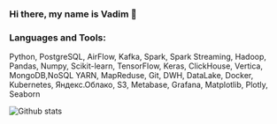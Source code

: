 ### Hi there, my name is Vadim 👋


### Languages and Tools:
Python, PostgreSQL, AirFlow, Kafka, Spark, Spark Streaming, Hadoop, Pandas, Numpy, Scikit-learn, TensorFlow, Keras, ClickHouse, Vertica, MongoDB,NoSQL YARN, MapReduse, Git, DWH, DataLake, Docker, Kubernetes, Яндекс.Облако, S3, Metabase, Grafana, Matplotlib, Plotly, Seaborn



<!--
**VadimSmirnov22/VadimSmirnov22** is a ✨ _special_ ✨ repository because its `README.md` (this file) appears on your GitHub profile.

Here are some ideas to get you started:

- 🔭 I’m currently working on ...
- 🌱 I’m currently learning ...
- 👯 I’m looking to collaborate on ...
- 🤔 I’m looking for help with ...
- 💬 Ask me about ...
- 📫 How to reach me: ...
- 😄 Pronouns: ...
- ⚡ Fun fact: ...
-->



![Github stats](https://github-readme-stats.vercel.app/api?username=VadimSmirnov22)
